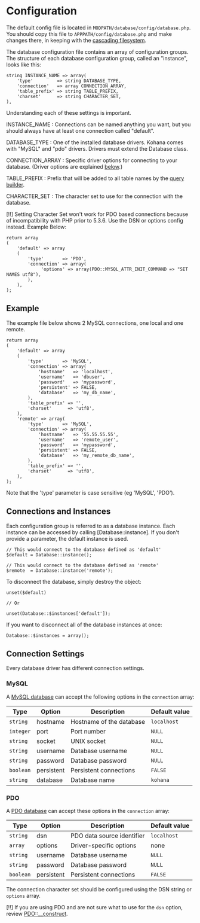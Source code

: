 # Configuration

The default config file is located in `MODPATH/database/config/database.php`.  You should copy this file to `APPPATH/config/database.php` and make changes there, in keeping with the [cascading filesystem](../kohana/files).

The database configuration file contains an array of configuration groups. The structure of each database configuration group, called an "instance", looks like this:

    string INSTANCE_NAME => array(
        'type'         => string DATABASE_TYPE,
        'connection'   => array CONNECTION_ARRAY,
        'table_prefix' => string TABLE_PREFIX,
        'charset'      => string CHARACTER_SET,
    ),

	
Understanding each of these settings is important.

INSTANCE_NAME
:  Connections can be named anything you want, but you should always have at least one connection called "default".

DATABASE_TYPE
:  One of the installed database drivers. Kohana comes with "MySQL" and "pdo" drivers.  Drivers must extend the Database class.

CONNECTION_ARRAY
:  Specific driver options for connecting to your database. (Driver options are explained [below](#connection-settings).)

TABLE_PREFIX
:  Prefix that will be added to all table names by the [query builder](#query_building).

CHARACTER_SET
:  The character set to use for the connection with the database.

[!!] Setting Character Set won't work for PDO based connections because of incompatibility with PHP prior to 5.3.6. Use the DSN or options config instead. Example Below:

    return array
    (
        'default' => array
        (
            'type'       => 'PDO',
            'connection' => array(
                 'options' => array(PDO::MYSQL_ATTR_INIT_COMMAND => "SET NAMES utf8"),
            ),
        ),
    );

## Example

The example file below shows 2 MySQL connections, one local and one remote.

    return array
    (
        'default' => array
        (
            'type'       => 'MySQL',
            'connection' => array(
                'hostname'   => 'localhost',
                'username'   => 'dbuser',
                'password'   => 'mypassword',
                'persistent' => FALSE,
                'database'   => 'my_db_name',
            ),
            'table_prefix' => '',
            'charset'      => 'utf8',
        ),
        'remote' => array(
            'type'       => 'MySQL',
            'connection' => array(
                'hostname'   => '55.55.55.55',
                'username'   => 'remote_user',
                'password'   => 'mypassword',
                'persistent' => FALSE,
                'database'   => 'my_remote_db_name',
            ),
            'table_prefix' => '',
            'charset'      => 'utf8',
        ),
    );

Note that the 'type' parameter is case sensitive (eg 'MySQL', 'PDO').

## Connections and Instances

Each configuration group is referred to as a database instance. Each instance can be accessed by calling [Database::instance].  If you don't provide a parameter, the default instance is used.

	// This would connect to the database defined as 'default'
    $default = Database::instance();
	
	// This would connect to the database defined as 'remote'
    $remote  = Database::instance('remote');

To disconnect the database, simply destroy the object:

    unset($default)
	
	// Or
	
	unset(Database::$instances['default']);

If you want to disconnect all of the database instances at once:

    Database::$instances = array();

## Connection Settings

Every database driver has different connection settings.

### MySQL

A [MySQL database](http://www.php.net/manual/en/book.mysql.php) can accept the following options in the `connection` array:

Type      | Option     |  Description               | Default value
----------|------------|----------------------------| -------------------------
`string`  | hostname   | Hostname of the database   | `localhost`
`integer` | port       | Port number                | `NULL`
`string`  | socket     | UNIX socket                | `NULL`
`string`  | username   | Database username          | `NULL`
`string`  | password   | Database password          | `NULL`
`boolean` | persistent | Persistent connections     | `FALSE`
`string`  | database   | Database name              | `kohana`

### PDO

A [PDO database](http://php.net/manual/en/book.pdo.php) can accept these options in the `connection` array:

Type      | Option     |  Description               | Default value
----------|------------|----------------------------| -------------------------
`string`  | dsn        | PDO data source identifier | `localhost`
`array`   | options    | Driver-specific options    | none
`string`  | username   | Database username          | `NULL`
`string`  | password   | Database password          | `NULL`
`boolean` | persistent | Persistent connections     | `FALSE`

The connection character set should be configured using the DSN string or `options` array.

[!!] If you are using PDO and are not sure what to use for the `dsn` option, review [PDO::__construct](http://php.net/pdo.construct).